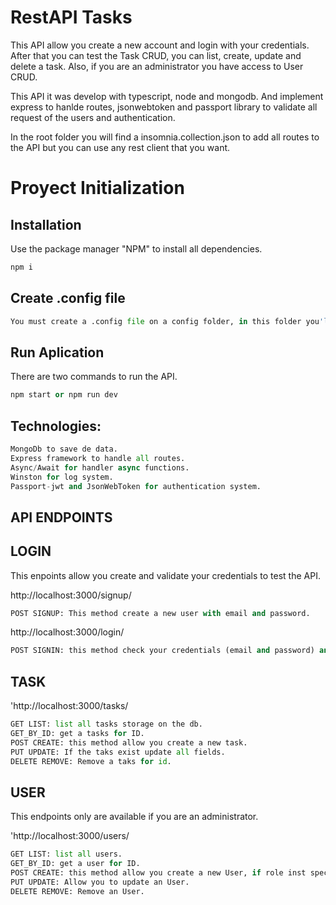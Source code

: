 # RestAPI Tasks 

This API allow you create a new account and login with your credentials. After that you can test the Task CRUD, you can list, create, update and delete a task. Also, if you are an administrator you have access to User CRUD. 

This API it was develop with typescript, node and mongodb. And implement express to hanlde routes, jsonwebtoken and passport library to validate all request of the users and authentication. 

In the root folder you will find a insomnia.collection.json to add all routes to the API but you can use any rest client that you want.  

# Proyect Initialization

## Installation

Use the package manager "NPM" to install all dependencies.  

```bash
npm i
```

## Create .config file

```python
You must create a .config file on a config folder, in this folder you'll find a .config.example.
```

## Run Aplication
There are two commands to run the API. 

```python
npm start or npm run dev 
```

## Technologies: 
```python
MongoDb to save de data. 
Express framework to handle all routes. 
Async/Await for handler async functions. 
Winston for log system. 
Passport-jwt and JsonWebToken for authentication system. 
```

## API ENDPOINTS

## LOGIN 

This enpoints allow you create and validate your credentials to test the API. 

http://localhost:3000/signup/ 

```python
POST SIGNUP: This method create a new user with email and password. 
```

http://localhost:3000/login/

```python
POST SIGNIN: this method check your credentials (email and password) and create a token that it will use to validate all user requests. 
```

## TASK 

'http://localhost:3000/tasks/ 

```python
GET LIST: list all tasks storage on the db. 
GET_BY_ID: get a tasks for ID. 
POST CREATE: this method allow you create a new task. 
PUT UPDATE: If the taks exist update all fields. 
DELETE REMOVE: Remove a taks for id.  
```

## USER 

This endpoints only are available if you are an administrator. 

'http://localhost:3000/users/ 

```python
GET LIST: list all users. 
GET_BY_ID: get a user for ID. 
POST CREATE: this method allow you create a new User, if role inst specified for default it will USER. 
PUT UPDATE: Allow you to update an User.  
DELETE REMOVE: Remove an User.  
```
